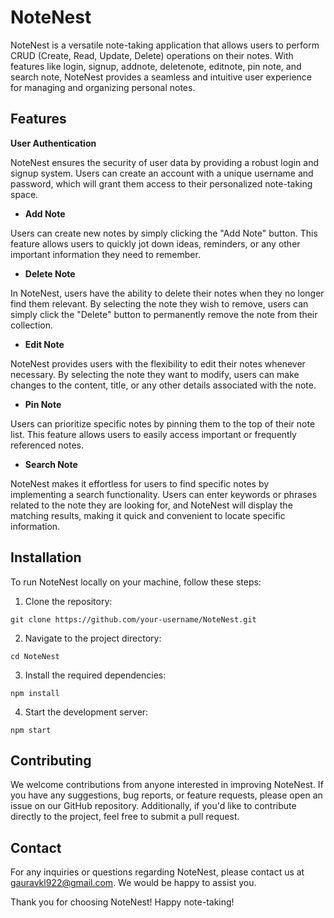 # NoteNest

NoteNest is a versatile note-taking application that allows users to perform CRUD (Create, Read, Update, Delete) operations on their notes. With features like login, signup, addnote, deletenote, editnote, pin note, and search note, NoteNest provides a seamless and intuitive user experience for managing and organizing personal notes.

## Features

**User Authentication**

NoteNest ensures the security of user data by providing a robust login and signup system. Users can create an account with a unique username and password, which will grant them access to their personalized note-taking space.

- **Add Note**

Users can create new notes by simply clicking the "Add Note" button. This feature allows users to quickly jot down ideas, reminders, or any other important information they need to remember.

- **Delete Note**

In NoteNest, users have the ability to delete their notes when they no longer find them relevant. By selecting the note they wish to remove, users can simply click the "Delete" button to permanently remove the note from their collection.

- **Edit Note**

NoteNest provides users with the flexibility to edit their notes whenever necessary. By selecting the note they want to modify, users can make changes to the content, title, or any other details associated with the note.

- **Pin Note**

Users can prioritize specific notes by pinning them to the top of their note list. This feature allows users to easily access important or frequently referenced notes.

- **Search Note**

NoteNest makes it effortless for users to find specific notes by implementing a search functionality. Users can enter keywords or phrases related to the note they are looking for, and NoteNest will display the matching results, making it quick and convenient to locate specific information.

## Installation

To run NoteNest locally on your machine, follow these steps:

1. Clone the repository:

```
git clone https://github.com/your-username/NoteNest.git
```

2. Navigate to the project directory:

```
cd NoteNest
```

3. Install the required dependencies:

```
npm install
```

4. Start the development server:

```
npm start
```

## Contributing

We welcome contributions from anyone interested in improving NoteNest. If you have any suggestions, bug reports, or feature requests, please open an issue on our GitHub repository. Additionally, if you'd like to contribute directly to the project, feel free to submit a pull request.

## Contact

For any inquiries or questions regarding NoteNest, please contact us at gauravkl922@gmail.com. We would be happy to assist you.

Thank you for choosing NoteNest! Happy note-taking!
